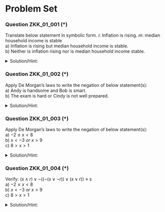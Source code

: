 # Problem Set 

### Question ZKK_01_001 (*)
Translate below statement in symbolic form. $i$: Inflation is rising. $m$: median household income is stable
<br /> a) Inflation is rising but median household income is stable.
<br /> b) Neither is inflation rising nor is  median household income stable.

<details>
  <summary>Solution/Hint:</summary>

<br /> a) $i \land m$ 
<br /> b) $\neg i \land \neg m$ 

</details>


### Question ZKK_01_002 (*)

Apply De Morgan’s laws to write the negation of below statement(s): 
<br /> a) Andy is handsome and Bob is smart.
<br /> b) The exam is hard or Cindy is not well prepared.

<details>
  <summary>Solution/Hint:</summary>

<br /> a) Andy is not handsome or Bob is not smart.
<br /> b) The exam is not hard and Cindy is  well prepared.

</details>

### Question ZKK_01_003 (*)

Apply De Morgan’s laws to write the negation of below statement(s): 
<br /> a) $-2 \leq x < 8$
<br /> b) $x < -3\ or\ x > 9$
<br /> c) $8 > x > 1$

<details>
  <summary>Solution/Hint:</summary>

<br /> a) $x < -2\ or\ x \geq 8$
<br /> b) $-3 \leq x \leq 9$
<br /> c) $8 \leq x\ or\  x \leq 1$
</details>



### Question ZKK_01_004 (*)

Verify: $(s \land r)\lor \neg( (\neg(s \lor \neg r)) \lor (s \lor r) )\equiv s$
<br /> a) $-2 \leq x < 8$
<br /> b) $x < -3\ or\ x > 9$
<br /> c) $8 > x > 1$

<details>
  <summary>Solution/Hint:</summary>

<br /> a) $x < -2\ or\ x \geq 8$
<br /> b) $-3 \leq x \leq 9$
<br /> c) $8 \leq x\ or\  x \leq 1$
</details>

